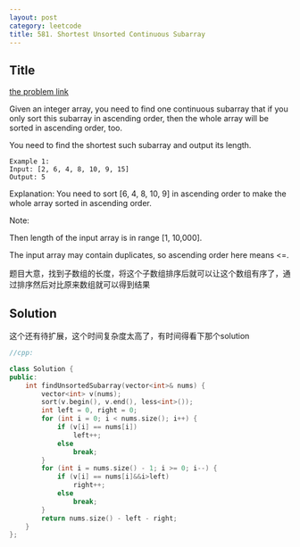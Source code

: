 ```yaml
---
layout: post
category: leetcode
title: 581. Shortest Unsorted Continuous Subarray
---
```

## Title
[the problem link](https://leetcode.com/problems/shortest-unsorted-continuous-subarray/description/)


Given an integer array, you need to find one continuous subarray that if you only sort this subarray in ascending order, then the whole array will be sorted in ascending order, too.

You need to find the shortest such subarray and output its length.
	
	Example 1:
	Input: [2, 6, 4, 8, 10, 9, 15]
	Output: 5

Explanation: You need to sort [6, 4, 8, 10, 9] in ascending order to make the whole array sorted in ascending order.

Note:

Then length of the input array is in range [1, 10,000].

The input array may contain duplicates, so ascending order here means <=.

题目大意，找到子数组的长度，将这个子数组排序后就可以让这个数组有序了，通过排序然后对比原来数组就可以得到结果

## Solution
这个还有待扩展，这个时间复杂度太高了，有时间得看下那个solution


```c++
//cpp:

class Solution {
public:
	int findUnsortedSubarray(vector<int>& nums) {
		vector<int> v(nums);
		sort(v.begin(), v.end(), less<int>());
		int left = 0, right = 0;
		for (int i = 0; i < nums.size(); i++) {
			if (v[i] == nums[i])
				left++;
			else
				break;
		}
		for (int i = nums.size() - 1; i >= 0; i--) {
			if (v[i] == nums[i]&&i>left)
				right++;
			else
				break;
		}
		return nums.size() - left - right;
	}
};
```
